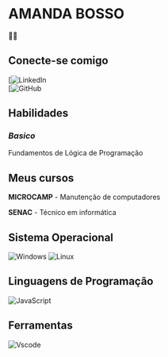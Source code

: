 # **AMANDA BOSSO**
👨‍💻
 
## Conecte-se comigo
[![LinkedIn]( )   
[![GitHub]( )
 
## **Habilidades**
### *Basico*
Fundamentos de Lógica de Programação 

 
## **Meus cursos**
**MICROCAMP** - Manutenção de computadores
 
**SENAC** - Técnico em informática
 
## **Sistema Operacional**
 
![Windows](https://img.shields.io/badge/Windows-000?style=for-the-badge&logo=windows&logoColor=2CA5E0) ![Linux](https://img.shields.io/badge/Linux-000?style=for-the-badge&logo=linux&logoColor=FCC624)
 
## **Linguagens de Programação**
![JavaScript](https://img.shields.io/badge/JavaScript-F7DF1E?style=for-the-badge&logo=javascript&logoColor=black)
 
## **Ferramentas**
![Vscode](https://img.shields.io/badge/Vscode-007ACC?style=for-the-badge&logo=visual-studio-code&logoColor=white)
